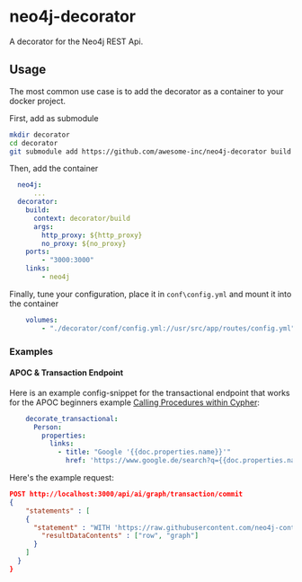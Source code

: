 # neo4j-decorator

A decorator for the Neo4j REST Api.

## Usage

The most common use case is to add the decorator as a container to your docker project.

First, add as submodule

```bash
mkdir decorator
cd decorator
git submodule add https://github.com/awesome-inc/neo4j-decorator build
```

Then, add the container

```yml
  neo4j:
      ...
  decorator:
    build:
      context: decorator/build
      args:
        http_proxy: ${http_proxy}
        no_proxy: ${no_proxy}
    ports:
        - "3000:3000"
    links:
        - neo4j
```

Finally, tune your configuration, place it in `conf\config.yml` and mount it into the container

```yml
    volumes:
        - "./decorator/conf/config.yml://usr/src/app/routes/config.yml"
```

### Examples

#### APOC & Transaction Endpoint

Here is an example config-snippet for the transactional endpoint that works for the APOC beginners example [Calling Procedures within Cypher](https://neo4j-contrib.github.io/neo4j-apoc-procedures/#_calling_procedures_within_cypher):

```yml
    decorate_transactional:
      Person:
        properties:
          links:
            - title: "Google '{{doc.properties.name}}'"
              href: 'https://www.google.de/search?q={{doc.properties.name}}'
```

Here's the example request:

```json
POST http://localhost:3000/api/ai/graph/transaction/commit
{
    "statements" : [
    {
      "statement" : "WITH 'https://raw.githubusercontent.com/neo4j-contrib/neo4j-apoc-procedures/master/src/test/resources/person.json' AS url\nCALL apoc.load.json(url) YIELD value as person\nMERGE (p:Person {name:person.name})\nON CREATE SET p.age = person.age, p.children = size(person.children)\nRETURN p",
        "resultDataContents" : ["row", "graph"]
      }
    ]
  }
}
```
